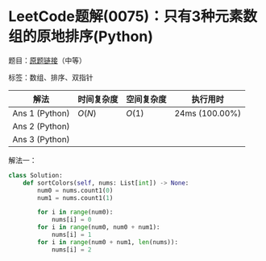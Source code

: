 # LeetCode题解(0075)：只有3种元素数组的原地排序(Python)

题目：[原题链接](https://leetcode-cn.com/problems/sort-colors/)（中等）

标签：数组、排序、双指针

| 解法           | 时间复杂度 | 空间复杂度 | 执行用时       |
| -------------- | ---------- | ---------- | -------------- |
| Ans 1 (Python) | $O(N)$     | $O(1)$     | 24ms (100.00%) |
| Ans 2 (Python) |            |            |                |
| Ans 3 (Python) |            |            |                |

解法一：

```python
class Solution:
    def sortColors(self, nums: List[int]) -> None:
        num0 = nums.count1(0)
        num1 = nums.count1(1)

        for i in range(num0):
            nums[i] = 0
        for i in range(num0, num0 + num1):
            nums[i] = 1
        for i in range(num0 + num1, len(nums)):
            nums[i] = 2
```